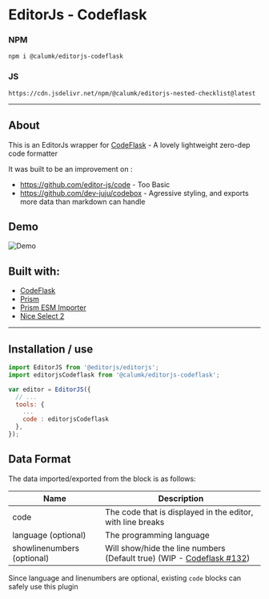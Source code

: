 # EditorJs - Codeflask

### NPM
    npm i @calumk/editorjs-codeflask

### JS
    https://cdn.jsdelivr.net/npm/@calumk/editorjs-nested-checklist@latest

---

## About

This is an EditorJs wrapper for [CodeFlask](https://kazzkiq.github.io/CodeFlask/) - A lovely lightweight zero-dep code formatter

It was built to be an improvement on :
* https://github.com/editor-js/code - Too Basic
* https://github.com/dev-juju/codebox - Agressive styling, and exports more data than markdown can handle


## Demo

![Demo ](./example-media/editorjs-codeflask-demo.gif)


## Built with:

* [CodeFlask](https://kazzkiq.github.io/CodeFlask/)
* [Prism](https://www.npmjs.com/package/prismjs)
* [Prism ESM Importer](https://www.npmjs.com/package/prismjs-components-importer)
* [Nice Select 2](https://www.npmjs.com/package/nice-select2)


---

## Installation / use

```javascript
import EditorJS from '@editorjs/editorjs';
import editorjsCodeflask from '@calumk/editorjs-codeflask';

var editor = EditorJS({
  // ...
  tools: {
    ...
    code : editorjsCodeflask
  },
});
```


## Data Format
The data imported/exported from the block is as follows:

| Name                       | Description                                                                                                              |
| -------------------------- | ------------------------------------------------------------------------------------------------------------------------ |
| code                       | The code that is displayed in the editor, with line breaks                                                               |
| language (optional)        | The programming language                                                                                                 |
| showlinenumbers (optional) | Will show/hide the line numbers (Default true) (WIP - [Codeflask #132](https://github.com/kazzkiq/CodeFlask/issues/132)) |


Since language and linenumbers are optional, existing ```code``` blocks can safely use this plugin



<!-- ---

## Markdown Compatability

> TODO!

This plugin *will be* compatible with

    npm i editorjs-markdown-parser

It will import/export using the code fence markdown style, with the language printed imediatly after the first fence, as described in [GFM #117](https://github.github.com/gfm/#example-112)

Line-numbers cant be expressed in markdown, so will be ommited

Example :

    ```javascript
    \\ Hello World
    ``` -->
